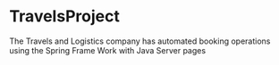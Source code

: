 # TravelsProject
The Travels and Logistics company has automated booking operations using the Spring Frame Work with  Java Server pages

